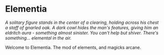 # Elementia
*A solitary figure stands in the center of a clearing, holding across his chest a staff of gnarled oak. A dark cowl hides the man's features, giving him an eldritch aura - something almost sinister. You can't help but shiver. There's something... elemental in the air.*

Welcome to Elementia. The mod of elements, and magicks arcane.

